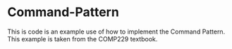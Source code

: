 # Command-Pattern

This is code is an example use of how to implement the Command Pattern. This example is taken from the COMP229 textbook.
